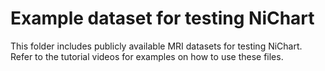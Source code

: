 # Example dataset for testing NiChart

This folder includes publicly available MRI datasets for testing NiChart. Refer to the tutorial videos for examples on how to use these files.
